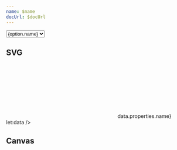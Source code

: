 ```yaml
---
name: $name
docUrl: $docUrl
---
```


<script lang="ts">
	import { geoAlbersUsa, geoAlbers, geoEqualEarth, geoEquirectangular, geoMercator, geoNaturalEarth1, geoOrthographic } from 'd3-geo';
	import { index } from 'd3-array';
	import { scaleQuantize } from 'd3-scale';
	import { feature } from 'topojson-client';

	import { mdiChevronLeft, mdiChevronRight } from '@mdi/js';
	import { Button, Field, Switch } from 'svelte-ux';

	import Chart, { Canvas, Svg } from '$lib/components/Chart.svelte';
	import GeoPath from '$lib/components/GeoPath.svelte';
	import Graticule from '$lib/components/Graticule.svelte';
	import Tooltip from '$lib/components/Tooltip.svelte';
	import TooltipItem from '$lib/components/TooltipItem.svelte';

	import Preview from '$lib/docs/Preview.svelte';
	import RangeField from '$lib/docs/RangeField.svelte';

	export let data;

	let projection = geoOrthographic;
	const projections = [
		{ name: 'Albers', value: geoAlbers },
		{ name: 'Albers USA', value: geoAlbersUsa },
		{ name: 'Equal Earth', value: geoEqualEarth },
		{ name: 'Equirectangular', value: geoEquirectangular },
		{ name: 'Mercator', value: geoMercator },
		{ name: 'Natural Earth', value: geoNaturalEarth1 },
		{ name: 'Orthographic', value: geoOrthographic },
	]

	let detailed = false;

	$: dataGeoJson = detailed ? data.geojsonDetail : data.geojson;
	$: geojson = feature(dataGeoJson, dataGeoJson.objects.countries);
	$: features = projection === geoAlbersUsa ? geojson.features.filter(f => f.properties.name === 'United States of America') : geojson.features;

	let yaw = 0;
	let pitch = 0;
	let roll = 0;
	let scale = 0;
</script>

<div class="grid grid-cols-[1fr,1fr,1fr,1fr,1fr,auto] gap-2 my-2">
	<Field label="Projections" let:id>
		<select bind:value={projection} class="w-full outline-none appearance-none text-sm" {id}>
			{#each projections as option}
				<option value={option.value}>{option.name}</option>
			{/each}
		</select>
	</Field>
	<RangeField label="Yaw" bind:value={yaw} min={-360} max={360} />
	<RangeField label="Pitch" bind:value={pitch} min={-90} max={90} />
	<RangeField label="Roll" bind:value={roll} min={-180} max={180} />
	<RangeField label="Scale" bind:value={scale} min={-100} max={3000} />
	<Field label="Detail" let:id>
		<Switch bind:checked={detailed} {id} />
	</Field>
</div>

## SVG

<Preview>
	<div class="h-[600px] overflow-hidden">
		<Chart
			geo={{
				projection,
				fitGeojson: geojson,
				rotate: {
					yaw,
					pitch,
					roll,
				},
				scale
			}}
			padding={{ left: 100, right: 100 }}
			tooltip={{ mode: 'manual' }}
			let:tooltip
		>
			<Svg>
				<GeoPath geojson={{ type: 'Sphere' }} class="stroke-black fill-blue-300" />
				{#each features as feature}
					<GeoPath geojson={feature} {tooltip} class="stroke-black fill-white hover:fill-gray-300" />
				{/each}
				<Graticule class="stroke-black/20 pointer-events-none" />
			</Svg>
			<Tooltip header={(data) => data.properties.name} let:data />
		</Chart>
	</div>
</Preview>

## Canvas

<Preview>
	<div class="h-[600px]">
		<Chart
			geo={{
				projection,
				fitGeojson: geojson,
				rotate: {
					yaw,
					pitch,
					roll,
				},
				scale
			}}
		>
			<Canvas>
				<GeoPath geojson={{ type: 'Sphere' }} fill="#93c5fd" />
			</Canvas>
			<Canvas>
				<GeoPath {geojson} fill="white"/>
			</Canvas>
			<Canvas>
				<Graticule stroke="rgba(0,0,0,.20)" />
			</Canvas>
		</Chart>
	</div>
</Preview>
